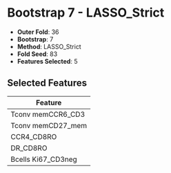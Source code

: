 # Bootstrap 7 - LASSO_Strict

- **Outer Fold**: 36
- **Bootstrap**: 7
- **Method**: LASSO_Strict
- **Fold Seed**: 83
- **Features Selected**: 5

## Selected Features

| Feature |
|---------|
| Tconv memCCR6_CD3 |
| Tconv memCD27_mem |
| CCR4_CD8RO |
| DR_CD8RO |
| Bcells Ki67_CD3neg |
